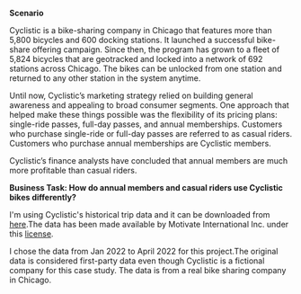 **Scenario**

Cyclistic is a bike-sharing company in Chicago that features more than 5,800 bicycles and 600 docking stations. It launched a successful bike-share offering campaign. Since then, the program has grown to a fleet of 5,824 bicycles that are geotracked and locked into a network of 692 stations across Chicago. The bikes can be unlocked from one station and returned to any other station in the system anytime.

Until now, Cyclistic’s marketing strategy relied on building general awareness and appealing to broad consumer segments. One approach that helped make these things possible was the flexibility of its pricing plans: single-ride passes, full-day passes, and annual memberships. Customers who purchase single-ride or full-day passes are referred to as casual riders. Customers who purchase annual memberships are Cyclistic members.

Cyclistic’s finance analysts have concluded that annual members are much more profitable than casual riders.

**Business Task: How do annual members and casual riders use Cyclistic bikes differently?**

I'm using Cyclistic's historical trip data and it can be downloaded from [here](https://divvy-tripdata.s3.amazonaws.com/index.html).The data has been made available by Motivate International Inc. under this [license](https://divvybikes.com/data-license-agreement).

I chose the data from Jan 2022 to April 2022 for this project.The original data is considered first-party data even though Cyclistic is a fictional company for this case study. The data is from a real bike sharing company in Chicago.
